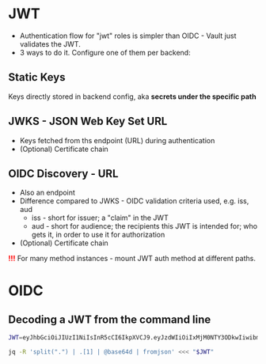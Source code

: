 # JWT
- Authentication flow for "jwt" roles is simpler than OIDC - Vault just validates the JWT.
- 3 ways to do it. Configure one of them per backend:

## Static Keys
Keys directly stored in backend config, aka **secrets under the specific path**

## JWKS - JSON Web Key Set URL
- Keys fetched from ths endpoint (URL) during authentication
- (Optional) Certificate chain

## OIDC Discovery - URL
- Also an endpoint
- Difference compared to JWKS - OIDC validation criteria used, e.g. iss, aud
    - iss - short for issuer; a "claim" in the JWT
    - aud - short for audience; the recipients this JWT is intended for; who gets it, in order to use it for authorization
- (Optional) Certificate chain

<span style="color:red">**!!!**</span> 
For many method instances - mount JWT auth method at different paths.

# OIDC
## Decoding a JWT from the command line
```sh
JWT=eyJhbGciOiJIUzI1NiIsInR5cCI6IkpXVCJ9.eyJzdWIiOiIxMjM0NTY3ODkwIiwibmFtZSI6IkpvaG4gRG9lIiwiYWRtaW4iOnRydWV9.TJVA95OrM7E2cBab30RMHrHDcEfxjoYZgeFONFh7HgQ

jq -R 'split(".") | .[1] | @base64d | fromjson' <<< "$JWT"
```